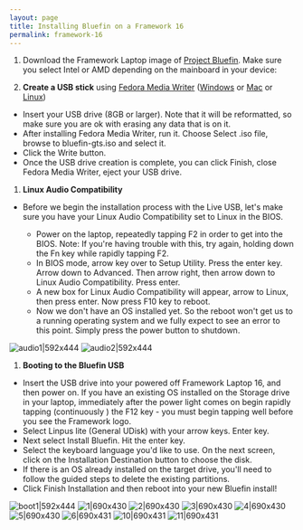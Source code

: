 ```yaml
---
layout: page
title: Installing Bluefin on a Framework 16
permalink: framework-16
---
```


1. Download the Framework Laptop image of [Project Bluefin](https://projectbluefin.io/). Make sure you select Intel or AMD depending on the mainboard in your device:

1. **Create a USB stick** using [Fedora Media Writer](https://docs.fedoraproject.org/en-US/fedora/latest/preparing-boot-media/#_on_windows) ([Windows](https://fedoraproject.org/fmw/FedoraMediaWriter-win32-latest.exe) or [Mac](https://fedoraproject.org/fmw/FedoraMediaWriter-osx-latest.dmg) or [Linux](https://flathub.org/apps/org.fedoraproject.MediaWriter))

  * Insert your USB drive (8GB or larger). Note that it will be reformatted, so make sure you are ok with erasing any data that is on it.
  * After installing Fedora Media Writer, run it. Choose Select .iso file, browse to bluefin-gts.iso and select it.
* Click the Write button.
 * Once the USB drive creation is complete, you can click Finish, close Fedora Media Writer, eject your USB drive.

1. **Linux Audio Compatibility**

* Before we begin the installation process with the Live USB, let's make sure you have your Linux Audio Compatibility set to Linux in the BIOS.

   * Power on the laptop, repeatedly tapping F2 in order to get into the BIOS. Note: If you're having trouble with this, try again, holding down the Fn key while rapidly tapping F2.
   * In BIOS mode, arrow key over to Setup Utility. Press the enter key. Arrow down to Advanced. Then arrow right, then arrow down to Linux Audio Compatibility. Press enter.
   * A new box for Linux Audio Compatibility will appear, arrow to Linux, then press enter. Now press F10 key to reboot.
   * Now we don't have an OS installed yet. So the reboot won't get us to a running operating system and we fully expect to see an error to this point. Simply press the power button to shutdown.


![audio1|592x444](upload://ljcQsFwbZxGitNcmd709Yyc6Ebt.jpeg)
![audio2|592x444](upload://A1kiX4zZ71b24avCpqhGx38sfb9.jpeg)

1. **Booting to the Bluefin USB**

* Insert the USB drive into your powered off Framework Laptop 16, and then power on. If you have an existing OS installed on the Storage drive in your laptop, immediately after the power light comes on begin rapidly tapping (continuously ) the F12 key - you must begin tapping well before you see the Framework logo.
* Select Linpus lite (General UDisk) with your arrow keys. Enter key.
* Next select Install Bluefin. Hit the enter key.
* Select the keyboard language you'd like to use. On the next screen, click on the Installation Destination button to choose the disk.
* If there is an OS already installed on the target drive, you'll need to follow the guided steps to delete the existing partitions. 
* Click Finish Installation and then reboot into your new Bluefin install!

![boot1|592x444](upload://6Zt8cOSmHmTUKeAn69u2H6zH8E9.jpeg)
![1|690x430](upload://zxGl2UvATiu1XP04zoguUpp4tID.jpeg)
![2|690x430](upload://kb4sIlMdCz8SSj7tBJRP8u85iTl.jpeg)
![3|690x430](upload://wtnK8jYUmuyiVxxMkvLN1tw6Wtv.png)
![4|690x430](upload://eGYToO8sfECvlzAyCgWm8JRUH3D.png)
![5|690x430](upload://kun8dJOOUEYPiccTVWmQTRAwkO9.jpeg)
![6|690x431](upload://zIVUqWEBsuq5fgjR5tX5xu394OK.jpeg)
![10|690x431](upload://8OkQbsD08ucf4Y20mKoXnhDmG5N.jpeg)
![11|690x431](upload://asAygXqEZuKo94kq12Sp72td4k6.jpeg)
